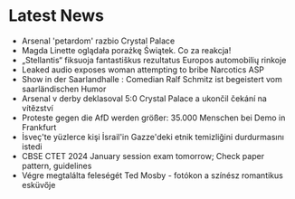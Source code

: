 # Latest News
-  Arsenal 'petardom' razbio Crystal Palace
-  Magda Linette oglądała porażkę Świątek. Co za reakcja!
-  „Stellantis“ fiksuoja fantastiškus rezultatus Europos automobilių rinkoje
-  Leaked audio exposes woman attempting to bribe Narcotics ASP
-  Show in der Saarlandhalle : Comedian Ralf Schmitz ist begeistert vom saarländischen Humor
-  Arsenal v derby deklasoval 5:0 Crystal Palace a ukončil čekání na vítězství
-  Proteste gegen die AfD werden größer: 35.000 Menschen bei Demo in Frankfurt
-  İsveç'te yüzlerce kişi İsrail'in Gazze'deki etnik temizliğini durdurmasını istedi
-  CBSE CTET 2024 January session exam tomorrow; Check paper pattern, guidelines
-  Végre megtalálta feleségét Ted Mosby - fotókon a színész romantikus esküvője

